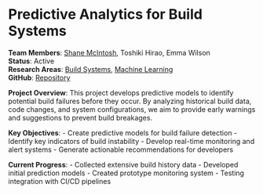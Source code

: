 # Predictive Analytics for Build Systems


**Team Members**: [Shane
McIntosh](../members/current/shanemcintosh.qmd), Toshiki Hirao, Emma
Wilson  
**Status**: Active  
**Research Areas**: [Build
Systems](../projects.qmd#category=Build+Systems), [Machine
Learning](../projects.qmd#category=Machine+Learning)  
**GitHub**:
[Repository](https://github.com/research-group/build-predictor)

**Project Overview**: This project develops predictive models to
identify potential build failures before they occur. By analyzing
historical build data, code changes, and system configurations, we aim
to provide early warnings and suggestions to prevent build breakages.

**Key Objectives**: - Create predictive models for build failure
detection - Identify key indicators of build instability - Develop
real-time monitoring and alert systems - Generate actionable
recommendations for developers

**Current Progress**: - Collected extensive build history data -
Developed initial prediction models - Created prototype monitoring
system - Testing integration with CI/CD pipelines
